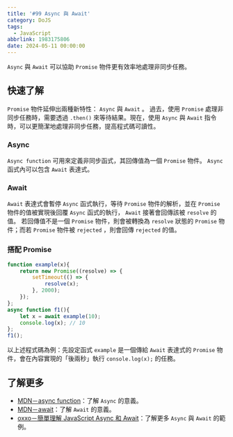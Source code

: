 ```yaml
---
title: '#99 Async 與 Await'
category: DoJS
tags:
  - JavaScript
abbrlink: 1983175806
date: 2024-05-11 00:00:00
---
```

`Async` 與 `Await` 可以協助 `Promise` 物件更有效率地處理非同步任務。
<!--more-->
## 快速了解
 `Promise` 物件延伸出兩種新特性： `Async` 與 `Await` 。
過去，使用 `Promise` 處理非同步任務時，需要透過 `.then()` 來等待結果。現在，使用 `Async` 與 `Await` 指令時，可以更簡潔地處理非同步任務，提高程式碼可讀性。
### Async
 `Async function` 可用來定義非同步函式，其回傳值為一個 `Promise` 物件。
 `Async` 函式內可以包含 `Await` 表達式。
### Await
 `Await` 表達式會暫停 `Async` 函式執行，等待 `Promise` 物件的解析，並在 `Promise` 物件的值被實現後回覆 `Async` 函式的執行， `Await` 接著會回傳該被 `resolve` 的值。
若回傳值不是一個 `Promise` 物件，則會被轉換為 `resolve` 狀態的 `Promise` 物件；而若 `Promise` 物件被 `rejected` ，則會回傳 `rejected` 的值。
### 搭配 Promise
```jsx
function example(x){
	return new Promise((resolve) => {
		setTimeout(() => {
			resolve(x);
		}, 2000);
	});
};
async function f1(){
	let x = await example(10);
	console.log(x); // 10
};
f1();
```
以上述程式碼為例：先設定函式 `example` 是一個傳給 `Await` 表達式的 `Promise` 物件，會在內容實現的「後兩秒」執行 `console.log(x);` 的任務。
## 了解更多
- [MDN－async function](https://developer.mozilla.org/zh-TW/docs/Web/JavaScript/Reference/Statements/async_function)：了解 `Async` 的意義。
- [MDN－await](https://developer.mozilla.org/zh-TW/docs/Web/JavaScript/Reference/Operators/await)：了解 `Await` 的意義。
- [oxxo－簡單理解 JavaScript Async 和 Await](https://www.oxxostudio.tw/articles/201908/js-async-await.html)：了解更多 `Async` 與 `Await` 的範例。
